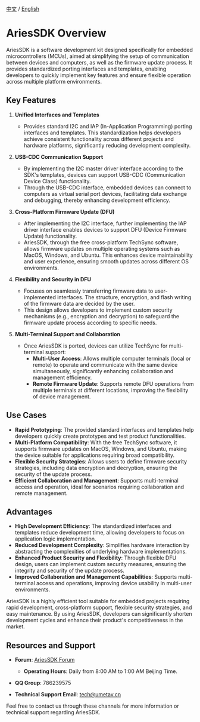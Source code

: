 [中文](https://github.com/WeCanSTU/AriesSDK/blob/main/README_CN.md) / [English](https://github.com/WeCanSTU/AriesSDK/blob/main/README.md)

# AriesSDK Overview

AriesSDK is a software development kit designed specifically for embedded microcontrollers (MCUs), aimed at simplifying the setup of communication between devices and computers, as well as the firmware update process. It provides standardized porting interfaces and templates, enabling developers to quickly implement key features and ensure flexible operation across multiple platform environments.

## Key Features

1. **Unified Interfaces and Templates**
   - Provides standard I2C and IAP (In-Application Programming) porting interfaces and templates. This standardization helps developers achieve consistent functionality across different projects and hardware platforms, significantly reducing development complexity.

2. **USB-CDC Communication Support**
   - By implementing the I2C master driver interface according to the SDK's templates, devices can support USB-CDC (Communication Device Class) functionality.
   - Through the USB-CDC interface, embedded devices can connect to computers as virtual serial port devices, facilitating data exchange and debugging, thereby enhancing development efficiency.

3. **Cross-Platform Firmware Update (DFU)**
   - After implementing the I2C interface, further implementing the IAP driver interface enables devices to support DFU (Device Firmware Update) functionality.
   - AriesSDK, through the free cross-platform TechSync software, allows firmware updates on multiple operating systems such as MacOS, Windows, and Ubuntu. This enhances device maintainability and user experience, ensuring smooth updates across different OS environments.

4. **Flexibility and Security in DFU**
   - Focuses on seamlessly transferring firmware data to user-implemented interfaces. The structure, encryption, and flash writing of the firmware data are decided by the user.
   - This design allows developers to implement custom security mechanisms (e.g., encryption and decryption) to safeguard the firmware update process according to specific needs.

5. **Multi-Terminal Support and Collaboration**
   - Once AriesSDK is ported, devices can utilize TechSync for multi-terminal support:
     - **Multi-User Access**: Allows multiple computer terminals (local or remote) to operate and communicate with the same device simultaneously, significantly enhancing collaboration and management efficiency.
     - **Remote Firmware Update**: Supports remote DFU operations from multiple terminals at different locations, improving the flexibility of device management.

## Use Cases

- **Rapid Prototyping**: The provided standard interfaces and templates help developers quickly create prototypes and test product functionalities.
- **Multi-Platform Compatibility**: With the free TechSync software, it supports firmware updates on MacOS, Windows, and Ubuntu, making the device suitable for applications requiring broad compatibility.
- **Flexible Security Strategies**: Allows users to define firmware security strategies, including data encryption and decryption, ensuring the security of the update process.
- **Efficient Collaboration and Management**: Supports multi-terminal access and operation, ideal for scenarios requiring collaboration and remote management.

## Advantages

- **High Development Efficiency**: The standardized interfaces and templates reduce development time, allowing developers to focus on application logic implementation.
- **Reduced Development Complexity**: Simplifies hardware interaction by abstracting the complexities of underlying hardware implementations.
- **Enhanced Product Security and Flexibility**: Through flexible DFU design, users can implement custom security measures, ensuring the integrity and security of the update process.
- **Improved Collaboration and Management Capabilities**: Supports multi-terminal access and operations, improving device usability in multi-user environments.

AriesSDK is a highly efficient tool suitable for embedded projects requiring rapid development, cross-platform support, flexible security strategies, and easy maintenance. By using AriesSDK, developers can significantly shorten development cycles and enhance their product's competitiveness in the market.

## Resources and Support

- **Forum**: [AriesSDK Forum](https://forum.umetav.cn/t/aries-sdk)  
  - **Operating Hours**: Daily from 8:00 AM to 1:00 AM Beijing Time.
  
- **QQ Group**: 786239575

- **Technical Support Email**: [tech@umetav.cn](mailto:tech@umetav.cn)

Feel free to contact us through these channels for more information or technical support regarding AriesSDK.